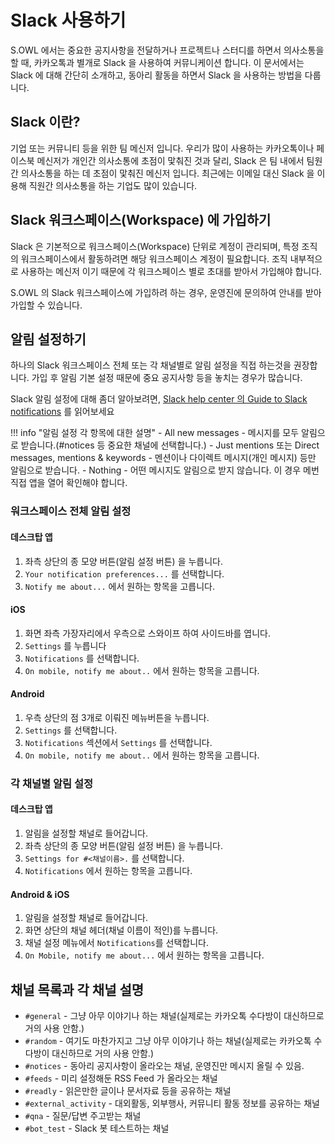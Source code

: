 # Slack 사용하기

S.OWL 에서는 중요한 공지사항을 전달하거나 프로젝트나 스터디를 하면서 의사소통을 할 때, 카카오톡과 별개로 Slack 을 사용하여 커뮤니케이션 합니다. 이 문서에서는 Slack 에 대해 간단히 소개하고, 동아리 활동을 하면서 Slack 을 사용하는 방법을 다룹니다.

## Slack 이란?
기업 또는 커뮤니티 등을 위한 팀 메신저 입니다. 우리가 많이 사용하는 카카오톡이나 페이스북 메신저가 개인간 의사소통에 초점이 맟춰진 것과 달리, Slack 은 팀 내에서 팀원간 의사소통을 하는 데 초점이 맟춰진 메신저 입니다. 최근에는 이메일 대신 Slack 을 이용해 직원간 의사소통을 하는 기업도 많이 있습니다.

## Slack 워크스페이스(Workspace) 에 가입하기
Slack 은 기본적으로 워크스페이스(Workspace) 단위로 계정이 관리되며, 특정 조직의 워크스페이스에서 활동하려면 해당 워크스페이스 계정이 필요합니다. 조직 내부적으로 사용하는 메신저 이기 때문에 각 워크스페이스 별로 초대를 받아서 가입해야 합니다.

S.OWL 의 Slack 워크스페이스에 가입하려 하는 경우, 운영진에 문의하여 안내를 받아 가입할 수 있습니다.

## 알림 설정하기
하나의 Slack 워크스페이스 전체 또는 각 채널별로 알림 설정을 직접 하는것을 권장합니다. 가입 후 알림 기본 설정 때문에 중요 공지사항 등을 놓치는 경우가 많습니다.

Slack 알림 설정에 대해 좀더 알아보려면, [Slack help center 의 Guide to Slack notifications](https://get.slack.help/hc/en-us/articles/201895138-Guide-to-Slack-notifications) 를 읽어보세요

!!! info "알림 설정 각 항목에 대한 설명"
    - All new messages - 메시지를 모두 알림으로 받습니다.(#notices 등 중요한 채널에 선택합니다.)
    - Just mentions 또는 Direct messages, mentions & keywords - 멘션이나 다이렉트 메시지(개인 메시지) 등만 알림으로 받습니다.
    - Nothing - 어떤 메시지도 알림으로 받지 않습니다. 이 경우 메번 직접 앱을 열어 확인해야 합니다.

### 워크스페이스 전체 알림 설정
#### 데스크탑 앱
1. 좌측 상단의 종 모양 버튼(알림 설정 버튼) 을 누릅니다.
2. `Your notification preferences...` 를 선택합니다.
3. `Notify me about...` 에서 원하는 항목을 고릅니다.

#### iOS
1. 화면 좌측 가장자리에서 우측으로 스와이프 하여 사이드바를 엽니다.
2. `Settings` 를 누릅니다
3. `Notifications` 를 선택합니다.
4. `On mobile, notify me about..` 에서 원하는 항목을 고릅니다.

#### Android
1. 우측 상단의 점 3개로 이뤄진 메뉴버튼을 누릅니다.
2. `Settings` 를 선택합니다.
3. `Notifications` 섹션에서 `Settings` 를 선택합니다.
4. `On mobile, notify me about..` 에서 원하는 항목을 고릅니다.

### 각 채널별 알림 설정
#### 데스크탑 앱
1. 알림을 설정할 채널로 들어갑니다.
2. 좌측 상단의 종 모양 버튼(알림 설정 버튼) 을 누릅니다.
3. `Settings for #<채널이름>.` 를 선택합니다.
4. `Notifications` 에서 원하는 항목을 고릅니다.

#### Android & iOS
1. 알림을 설정할 채널로 들어갑니다.
2. 화면 상단의 채널 헤더(채널 이름이 적인)를 누릅니다.
3. 채널 설정 메뉴에서 `Notifications`를 선택합니다.
4. `On Mobile, notify me about...` 에서 원하는 항목을 고릅니다.

## 채널 목록과 각 채널 설명
- `#general` - 그냥 아무 이야기나 하는 채널(실제로는 카카오톡 수다방이 대신하므로 거의 사용 안함.)
- `#random` - 여기도 마찬가지고 그냥 아무 이야기나 하는 채널(실제로는 카카오톡 수다방이 대신하므로 거의 사용 안함.)
- `#notices` - 동아리 공지사항이 올라오는 채널, 운영진만 메시지 올릴 수 있음.
- `#feeds` - 미리 설정해둔 RSS Feed 가 올라오는 채널
- `#readly` - 읽은만한 글이나 문서자료 등을 공유하는 채널
- `#external_activity` - 대외활동, 외부행사, 커뮤니티 활동 정보를 공유하는 채널
- `#qna` - 질문/답변 주고받는 채널
- `#bot_test` - Slack 봇 테스트하는 채널
